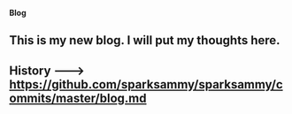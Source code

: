 **Blog**

This is my new blog. I will put my thoughts here.
---
History ---> https://github.com/sparksammy/sparksammy/commits/master/blog.md
---
